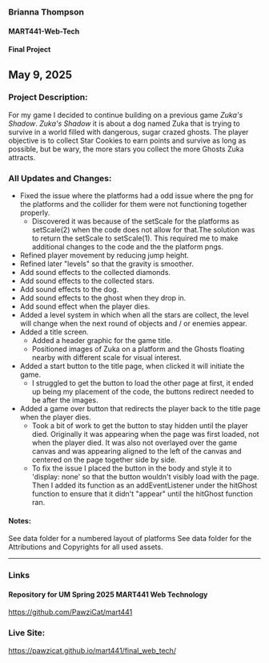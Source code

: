 ### Brianna Thompson
#### MART441-Web-Tech
#### Final Project
May 9, 2025
------



### Project Description:
For my game I decided to continue building on a previous game *Zuka's Shadow*. *Zuka's Shadow* it is about a dog named Zuka that is trying to survive in a world filled with dangerous, sugar crazed ghosts. The player objective is to collect Star Cookies to earn points and survive as long as possible, but be wary, the more stars you collect the more Ghosts Zuka attracts.



### All Updates and Changes:
* Fixed the issue where the platforms had a odd issue where the png for the platforms and the collider for them were not functioning together properly.  
  * Discovered it was because of the setScale for the platforms as setScale(2) when the code does not allow for that.The solution was to return the setScale to setScale(1). This required me to make additional changes to the code and the the platform pngs.
* Refined player movement by reducing jump height.
* Refined later "levels" so that the gravity is smoother.
* Add sound effects to the collected diamonds.
* Add sound effects to the collected stars.
* Add sound effects to the dog.
* Add sound effects to the ghost when they drop in.
* Add sound effect when the player dies.
* Added a level system in which when all the stars are collect, the level will change when the next round of objects and / or enemies appear.
* Added a title screen.
  * Added a header graphic for the game title.
  * Positioned images of Zuka on a platform and the Ghosts floating nearby with different scale for visual interest.
* Added a start button to the title page, when clicked it will initiate the game.
  * I struggled to get the button to load the other page at first, it ended up being my placement of the code, the buttons redirect needed to be after the images.
* Added a game over button that redirects the player back to the title page when the player dies.
  * Took a bit of work to get the button to stay hidden until the player died. Originally it was appearing when the page was first loaded, not when the player died. It was also not overlayed over the game canvas and was appearing aligned to the left of the canvas and centered on the page together side by side.
  * To fix the issue I placed the button in the body and style it to 'display: none' so that the button wouldn't visibly load with the page. Then I added its function as an addEventListener under the hitGhost function to ensure that it didn't "appear" until the hitGhost function ran.



#### Notes:
See data folder for a numbered layout of platforms
See data folder for the Attributions and Copyrights for all used assets.



-----

### Links

#### Repository for UM Spring 2025 MART441 Web Technology
https://github.com/PawziCat/mart441

### Live Site:
https://pawzicat.github.io/mart441/final_web_tech/
